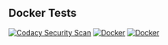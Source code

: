 ## Docker Tests
[![Codacy Security Scan](https://github.com/buluma/docker-test/actions/workflows/codacy.yml/badge.svg)](https://github.com/buluma/docker-test/actions/workflows/codacy.yml)
[![Docker](https://github.com/buluma/docker-test/actions/workflows/docker-publish.yml/badge.svg)](https://github.com/buluma/docker-test/actions/workflows/docker-publish.yml)
[![Docker](https://github.com/buluma/docker-test/actions/workflows/docker-publish.yml/badge.svg)](https://github.com/buluma/docker-test/actions/workflows/docker-publish.yml)
